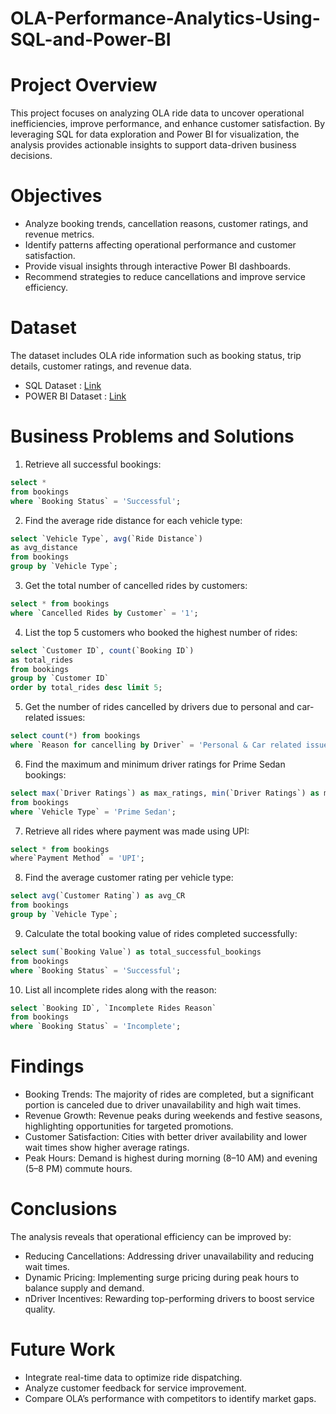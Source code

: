 # OLA-Performance-Analytics-Using-SQL-and-Power-BI 

# Project Overview
This project focuses on analyzing OLA ride data to uncover operational inefficiencies, improve performance, and enhance customer satisfaction. By leveraging SQL for data exploration and Power BI for visualization, the analysis provides actionable insights to support data-driven business decisions.

# Objectives
- Analyze booking trends, cancellation reasons, customer ratings, and revenue metrics.
- Identify patterns affecting operational performance and customer satisfaction.
- Provide visual insights through interactive Power BI dashboards.
- Recommend strategies to reduce cancellations and improve service efficiency.

# Dataset
The dataset includes OLA ride information such as booking status, trip details, customer ratings, and revenue data.
- SQL Dataset : [Link](https://1drv.ms/x/c/408cf3a741dc6b18/ES0YeDisuBdJoORvH-eiN9gBZltNI7AlGfoLw2ASv-cn3w?e=gOVW6L)
- POWER BI Dataset : [Link](https://1drv.ms/x/c/408cf3a741dc6b18/ETTHONqVnXpIoLHCTvQ-CwMBRXGqkaHAo5sFtFxObV1CRg?e=WSPGbf)

# Business Problems and Solutions

1. Retrieve all successful bookings:

```sql
select *
from bookings
where `Booking Status` = 'Successful';
``` 

2. Find the average ride distance for each vehicle type:

```sql
select `Vehicle Type`, avg(`Ride Distance`) 
as avg_distance
from bookings
group by `Vehicle Type`;
```

3. Get the total number of cancelled rides by customers:

```sql
select * from bookings
where `Cancelled Rides by Customer` = '1';
```


4. List the top 5 customers who booked the highest number of rides:

```sql
select `Customer ID`, count(`Booking ID`)
as total_rides
from bookings
group by `Customer ID` 
order by total_rides desc limit 5;
```


5. Get the number of rides cancelled by drivers due to personal and car-related issues:

```sql
select count(*) from bookings 
where `Reason for cancelling by Driver` = 'Personal & Car related issues';
```

6. Find the maximum and minimum driver ratings for Prime Sedan bookings:

```sql
select max(`Driver Ratings`) as max_ratings, min(`Driver Ratings`) as min_ratings
from bookings 
where `Vehicle Type` = 'Prime Sedan'; 
```

7. Retrieve all rides where payment was made using UPI:

```sql
select * from bookings
where`Payment Method` = 'UPI';
```

8. Find the average customer rating per vehicle type:

```sql
select avg(`Customer Rating`) as avg_CR
from bookings
group by `Vehicle Type`;
```

9. Calculate the total booking value of rides completed successfully:

```sql
select sum(`Booking Value`) as total_successful_bookings
from bookings
where `Booking Status` = 'Successful';
```

10. List all incomplete rides along with the reason:

```sql
select `Booking ID`, `Incomplete Rides Reason`
from bookings
where `Booking Status` = 'Incomplete';
```

# Findings
- Booking Trends: The majority of rides are completed, but a significant portion is canceled due to driver unavailability and high wait times.
- Revenue Growth: Revenue peaks during weekends and festive seasons, highlighting opportunities for targeted promotions.
- Customer Satisfaction: Cities with better driver availability and lower wait times show higher average ratings.
- Peak Hours: Demand is highest during morning (8–10 AM) and evening (5–8 PM) commute hours.

# Conclusions
The analysis reveals that operational efficiency can be improved by:
- Reducing Cancellations: Addressing driver unavailability and reducing wait times.
- Dynamic Pricing: Implementing surge pricing during peak hours to balance supply and demand.
- nDriver Incentives: Rewarding top-performing drivers to boost service quality.

# Future Work
- Integrate real-time data to optimize ride dispatching.
- Analyze customer feedback for service improvement.
- Compare OLA’s performance with competitors to identify market gaps.



